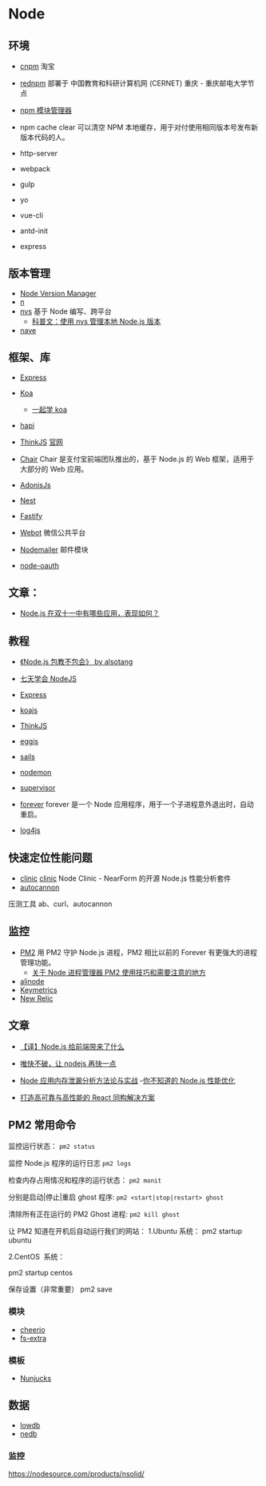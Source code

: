 # Node

## 环境

- [cnpm](https://cnpmjs.org/) 淘宝
- [rednpm](http://npm.mirror.cqupt.edu.cn/) 部署于 中国教育和科研计算机网 (CERNET) 重庆 - 重庆邮电大学节点

- [npm 模块管理器](http://javascript.ruanyifeng.com/nodejs/npm.html)

- npm cache clear 可以清空 NPM 本地缓存，用于对付使用相同版本号发布新版本代码的人。

- http-server
- webpack
- gulp
- yo
- vue-cli
- antd-init
- express

## 版本管理

- [Node Version Manager](https://github.com/creationix/nvm)
- [n](https://github.com/tj/n)
- [nvs](https://github.com/jasongin/nvs) 基于 Node 编写、跨平台
  - [科普文：使用 nvs 管理本地 Node.js 版本](https://zhuanlan.zhihu.com/p/63403762)
- [nave](https://github.com/isaacs/nave)

## 框架、库

- [Express](https://github.com/strongloop/express)
- [Koa](https://github.com/koajs/koa)
  - [一起学 koa](https://github.com/base-n/koa-generator-examples)
- [hapi](https://github.com/hapijs/hapi)
- [ThinkJS](https://github.com/75team/thinkjs) [官网](https://thinkjs.org/)
- [Chair](http://yq.aliyun.com/articles/2921) Chair 是支付宝前端团队推出的，基于 Node.js 的 Web 框架，适用于大部分的 Web 应用。
- [AdonisJs](https://adonisjs.com/)
- [Nest](https://github.com/nestjs/nest)
- [Fastify](https://github.com/fastify/fastify)

- [Webot](https://github.com/node-webot) 微信公共平台
- [Nodemailer](https://github.com/nodemailer/nodemailer) 邮件模块

- [node-oauth](https://www.npmjs.com/package/oauth)

## 文章：

- [Node.js 在双十一中有哪些应用，表现如何？](https://www.zhihu.com/question/37379084)

## 教程

- [《Node.js 包教不包会》 by alsotang](https://github.com/alsotang/node-lessons)
- [七天学会 NodeJS](http://nqdeng.github.io/7-days-nodejs/)
- [Express](http://expressjs.com/)
- [koajs](https://github.com/koajs/koa)
- [ThinkJS](https://thinkjs.org/zh-cn/doc/index.html)
- [eggjs](https://eggjs.org/)
- [sails](https://sailsjs.com/)

- [nodemon](https://github.com/remy/nodemon)
- [supervisor](https://www.npmjs.com/package/supervisor)
- [forever](https://www.npmjs.com/package/forever) forever 是一个 Node 应用程序，用于一个子进程意外退出时，自动重启。

- [log4js](https://github.com/nomiddlename/log4js-node)

## 快速定位性能问题

- [clinic](https://clinicjs.org/) [clinic](https://www.npmjs.com/package/clinic) Node Clinic - NearForm 的开源 Node.js 性能分析套件
- [autocannon](https://www.npmjs.com/package/autocannon)

压测工具 ab、curl、autocannon

## 监控

- [PM2](https://github.com/Unitech/pm2) 用 PM2 守护 Node.js 进程，PM2 相比以前的 Forever 有更强大的进程管理功能。
  - [关于 Node 进程管理器 PM2 使用技巧和需要注意的地方](https://github.com/jawil/blog/issues/7)
- [alinode](http://alinode.aliyun.com/)
- [Keymetrics](https://keymetrics.io/)
- [New Relic](https://newrelic.com/nodejs)

## 文章

- [【译】Node.js 给前端带来了什么](https://www.h5jun.com/post/Node.js%20%E7%BB%99%E5%89%8D%E7%AB%AF%E5%B8%A6%E6%9D%A5%E4%BA%86%E4%BB%80%E4%B9%88.html)

- [唯快不破，让 nodejs 再快一点](https://github.com/alibaba/beidou/blob/master/packages/beidou-docs/articles/node-performance-optimization.md)
- [Node 应用内存泄漏分析方法论与实战](https://github.com/alibaba/beidou/blob/master/packages/beidou-docs/articles/node-memory-leak.md) -[你不知道的 Node.js 性能优化](https://zhuanlan.zhihu.com/p/50055740)
- [打造高可靠与高性能的 React 同构解决方案](https://github.com/alibaba/beidou/blob/master/packages/beidou-docs/articles/high-performance-isomorphic-app.md)

## PM2 常用命令

监控运行状态：
`pm2 status`

监控 Node.js 程序的运行日志
`pm2 logs`

检查内存占用情况和程序的运行状态：
`pm2 monit`

分别是启动|停止|重启 ghost 程序:
`pm2 <start|stop|restart> ghost`

清除所有正在运行的 PM2 Ghost 进程:
`pm2 kill ghost`

让 PM2 知道在开机后自动运行我们的网站：
1.Ubuntu 系统：
pm2 startup ubuntu

2.CentOS  系统：

pm2 startup centos

保存设置（非常重要）
pm2 save

### 模块

- [cheerio](https://github.com/cheeriojs/cheerio)
- [fs-extra](https://github.com/jprichardson/node-fs-extra)

### 模板

- [Nunjucks](https://github.com/mozilla/nunjucks)

## 数据

- [lowdb](https://github.com/typicode/lowdb)
- [nedb](https://github.com/louischatriot/nedb)

### 监控

https://nodesource.com/products/nsolid/

